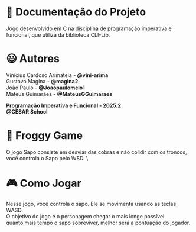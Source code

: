 # :round_pushpin: Documentação do Projeto 
Jogo desenvolvido em C na disciplina de programação imperativa e funcional, que utiliza da biblioteca CLI-Lib. 

# :smiley: Autores
Vinicius Cardoso Arimateia - **@vini-arima**   \
Gustavo Magina - **@magina2**                  \
João Paulo - **@Joaopaulomelo1**               \
Mateus Guimarães - **@MateusGGuimaraes**

**Programação Imperativa e Funcional - 2025.2** \
**@CESAR School**

# :frog: Froggy Game
O jogo Sapo consiste em desviar das cobras e não colidir com os troncos, você controla o Sapo pelo WSD. \


# :video_game: Como Jogar
Nesse jogo, você controla o sapo. Ele se movimenta usando as teclas WASD. \
O objetivo do jogo é o personagem chegar o mais longe possível  \
quanto mais tempo o sapo sobreviver, melhor será a pontuação do jogador.
